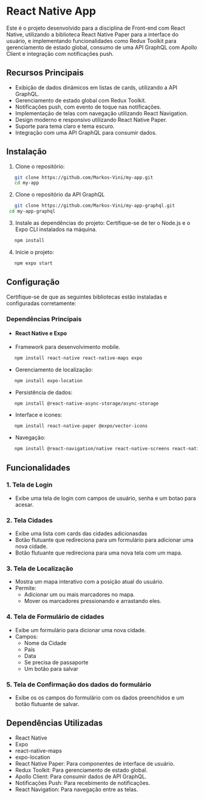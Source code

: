 # React Native App

Este é o projeto desenvolvido para a disciplina de Front-end com React Native, utilizando a biblioteca React Native Paper para a interface do usuário, e implementando funcionalidades como Redux Toolkit para gerenciamento de estado global, consumo de uma API GraphQL com Apollo Client e integração com notificações push.


## Recursos Principais

* Exibição de dados dinâmicos em listas de cards, utilizando a API GraphQL.
* Gerenciamento de estado global com Redux Toolkit.
* Notificações push, com evento de toque nas notificações.
* Implementação de telas com navegação utilizando React Navigation.
* Design moderno e responsivo utilizando React Native Paper.
* Suporte para tema claro e tema escuro.
* Integração com uma API GraphQL para consumir dados.


## Instalação

1. Clone o repositório:
```bash
   git clone https://github.com/Markos-Vini/my-app.git
   cd my-app
```

2. Clone o repositório da API GraphQL
```bash
   git clone https://github.com/Markos-Vini/my-app-graphql.git
 cd my-app-graphql
```

3. Instale as dependências do projeto: Certifique-se de ter o Node.js e o Expo CLI instalados na máquina.
```bash
   npm install
```

4. Inicie o projeto:
```bash
   npm expo start
```

## Configuração

Certifique-se de que as seguintes bibliotecas estão instaladas e configuradas corretamente:

### Dependências Principais
* #### React Native e Expo

* Framework para desenvolvimento mobile.
```bash
   npm install react-native react-native-maps expo
```
* Gerenciamento de localização:
```bash
   npm install expo-location
```
* Persistência de dados:
```bash
   npm install @react-native-async-storage/async-storage
```
* Interface e ícones:
```bash
   npm install react-native-paper @expo/vector-icons
```
* Navegação:
```bash
   npm install @react-navigation/native react-native-screens react-native-gesture-handler react-native-safe-area-context react-native-reanimated react-native-get-random-values react-native-vector-icons
```

## Funcionalidades

### 1. Tela de Login
* Exibe uma tela de login com campos de usuário, senha e um botao para acesar.

### 2. Tela Cidades
* Exibe uma lista com cards das cidades adicionasdas
* Botão flutuante que redireciona para um formulário para adicionar uma nova cidade.
* Botão flutuante que redireciona para uma nova tela com um mapa.

### 3. Tela de Localização
* Mostra um mapa interativo com a posição atual do usuário.
* Permite: 
   * Adicionar um ou mais marcadores no mapa.
   * Mover os marcadores pressionando e arrastando eles.

### 4. Tela de Formulário de cidades
* Exibe um formulário para dicionar uma nova cidade.
* Campos:
   * Nome da Cidade
   * País
   * Data
   * Se precisa de passaporte
   * Um botão para salvar

### 5. Tela de Confirmação dos dados do formulário
* Exibe os os campos do formulário com os dados preenchidos e um botão flutuante de salvar.

## Dependências Utilizadas

* React Native
* Expo
* react-native-maps
* expo-location
* React Native Paper: Para componentes de interface de usuário.
* Redux Toolkit: Para gerenciamento de estado global.
* Apollo Client: Para consumir dados de API GraphQL.
* Notificações Push: Para recebimento de notificações.
* React Navigation: Para navegação entre as telas.

